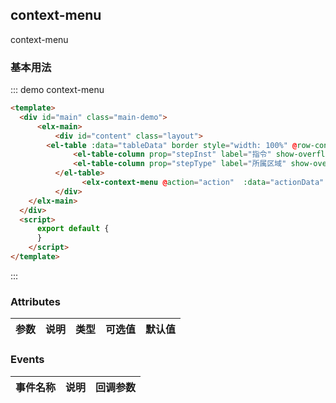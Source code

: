 <script>
  export default {
  	data: function() {
      return {
        tableData: [
            {
                "stepInst": "authVerify",
                "stepType": "输入区",
                "actions": [
                    {"label": "test1test1test1", "action": "aaaa"},
                    {"label": "test2", "action": "bbbb"}
                ]
            },
            {
                "stepInst": "authVerify",
                "stepType": "输入区",
                "actions": [
                    {"label": "test1test1test1", "action": "aaaa"},
                    {"label": "test2", "action": "bbbb"}
                ]
            },
            {
                "stepInst": "authVerify",
                "stepType": "输入区",
                "actions": [
                    {"label": "test1test1test1", "action": "aaaa"},
                    {"label": "test2", "action": "bbbb"}
                ]
            },
            {
                "stepInst": "authVerify",
                "stepType": "输入区",
                "actions": [
                    {"label": "test1test1test1", "action": "aaaa"},
                    {"label": "test2", "action": "bbbb"}
                ]
            },
            {
                "stepInst": "authVerify",
                "stepType": "输入区",
                "actions": [
                    {"label": "test1test1test1", "action": "aaaa"},
                    {"label": "test2", "action": "bbbb"}
                ]
            },
            {
                "stepInst": "authVerify",
                "stepType": "输入区",
                "actions": [
                    {"label": "test1test1test1", "action": "aaaa"},
                    {"label": "test2", "action": "bbbb"}
                ]
            },
            {
                "stepInst": "authVerify",
                "stepType": "输入区",
                "actions": [
                    {"label": "test1test1test1", "action": "aaaa"},
                    {"label": "test2", "action": "bbbb"}
                ]
            },

            {
                "stepInst": "authVerify",
                "stepType": "输入区",
                "actions": [
                    {"label": "test1test1test1", "action": "aaaa"},
                    {"label": "test2", "action": "bbbb"}
                ]
            },
            {
                "stepInst": "authVerify",
                "stepType": "输入区",
                "actions": [
                    {"label": "test1test1test1", "action": "aaaa"},
                    {"label": "test2", "action": "bbbb"}
                ]
            },
            {
                "stepInst": "authVerify",
                "stepType": "输入区",
                "actions": [
                    {"label": "test1test1test1", "action": "aaaa"},
                    {"label": "test2", "action": "bbbb"}
                ]
            },
            {
                "stepInst": "authVerify",
                "stepType": "输入区",
                "actions": [
                    {"label": "test1test1test1", "action": "aaaa"},
                    {"label": "test2", "action": "bbbb"}
                ]
            },
            {
                "stepInst": "authVerify",
                "stepType": "输入区",
                "actions": [
                    {"label": "test1test1test1", "action": "aaaa"},
                    {"label": "test2", "action": "bbbb"}
                ]
            },
            {
                "stepInst": "paramCheck",
                "stepType": "输入区",
                "actions": [
                    {"label": "test3", "action": "aaaa1"},
                    {"label": "test4", "action": "bbbb1"}
                ]
            },
            {
                "stepInst": "paramsConvert",
                "stepType": "输入区",
                "actions": [
                  {
                    "label": "test1test1test1test1", 
                    "action": "action1"
                  },
                  {
                    "label": "test2test2test2", 
                    "action": "action2",
                    "children": [
                      {
                        "label": "test21est21est21", 
                        "action": "action21",
                        "children": [
                          {
                            "label": "test211test211test211", 
                            "action": "action211"
                          },
                          {
                            "label": "test212test212test212", 
                            "action": "action212"
                          }
                        ]
                      },
                      {
                        "label": "test22test22test22", 
                        "action": "action22"
                      },
                    ]
                  }
                ]
            }
        ],
        pos: {
            x: 0,
            y: 0
        },
        actionData: [],
        contentMenuShow: false
      }
    },
    methods: {
      getEventPos: function(e) {
          var x = e.clientX;
          var y = e.clientY;
          return { 'x': x, 'y': y };
      },
      rowContextmenu: function(row, event) {
          var e = event || window.event;
          var pos = this.getEventPos(e);
          if (e.which === 3) {
              this.contentMenuShow = false;
              this.pos.x = pos.x;
              this.pos.y = pos.y;
              this.actionData = row.actions;
              this.contentMenuShow = true;
          }
          this.preventDefault(e);
          e.returnValue = false;
          return false;
      },
      preventDefault: function(e) {
          e = e || window.event;
          if (e.preventDefault) {
              e.preventDefault();
          } else {
              e.returnvalue = false;
          }
      },
      action: function(data) {
        console.log(data);
        alert(data.action);
        this.contentMenuShow = false;
      }
    },
    created: function() {
    },
    mounted: function() {
        var _self = this;
        this.$nextTick(function() {
          var el = document.body;
          var handleDisplay = function() {
              _self.contentMenuShow = false;
            }
          if (el.addEventListener) {
                el.addEventListener('click', handleDisplay); 
            } else if (el.attachEvent)  {
                el.attachEvent('onclick', handleDisplay);
            }
        });
    }
  }
</script>
<style>
.main-demo{
	height:300px;
}
</style>

## context-menu

context-menu

### 基本用法


::: demo context-menu
```html
<template>
  <div id="main" class="main-demo">
      <elx-main>
          <div id="content" class="layout">
        <el-table :data="tableData" border style="width: 100%" @row-contextmenu="rowContextmenu">
              <el-table-column prop="stepInst" label="指令" show-overflow-tooltip></el-table-column>
              <el-table-column prop="stepType" label="所属区域" show-overflow-tooltip></el-table-column>
          </el-table>
                <elx-context-menu @action="action"  :data="actionData" :width="90" :visible="contentMenuShow" :x="pos.x" :y="pos.y"></elx-context-menu>
          </div>
    </elx-main> 
  </div>
  <script>
	  export default {
	  }
	</script>
</template>
```
:::









### Attributes
| 参数      | 说明          | 类型      | 可选值                           | 默认值  |
|---------- |-------------- |---------- |--------------------------------  |-------- |


### Events
| 事件名称 | 说明 | 回调参数 |
|---------- |-------- |---------- |
